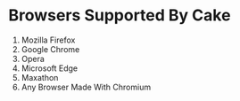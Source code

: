 # Browsers Supported By Cake
1. Mozilla Firefox
2. Google Chrome
3. Opera
4. Microsoft Edge
5. Maxathon
6. Any Browser Made With Chromium